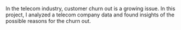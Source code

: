 In the telecom industry, customer churn out is a growing issue. In this project, I analyzed a telecom company data and found insights of the possible reasons for the churn out.
